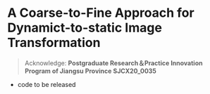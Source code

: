 # A Coarse-to-Fine Approach for Dynamict-to-static Image Transformation
> Acknowledge: **Postgraduate Research＆Practice Innovation Program of Jiangsu Province SJCX20_0035**
* code to be released


